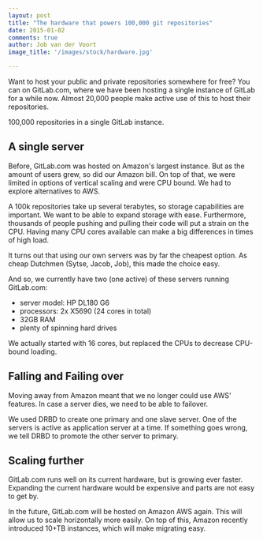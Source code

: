 ```yaml
---
layout: post
title: "The hardware that powers 100,000 git repositories"
date: 2015-01-02
comments: true
author: Job van der Voort
image_title: '/images/stock/hardware.jpg'

---
```


Want to host your public and private repositories somewhere for free? You can on GitLab.com, where we have been hosting a single instance of GitLab for a while now. Almost 20,000 people make active use of this to host their
repositories.

100,000 repositories in a single GitLab instance.

<!-- more -->

## A single server

Before, GitLab.com was hosted on Amazon's largest instance.
But as the amount of users grew, so did our Amazon bill.
On top of that, we were limited in options of vertical scaling and were CPU bound.
We had to explore alternatives to AWS.

A 100k repositories take up several terabytes, so storage capabilities are important.
We want to be able to expand storage with ease.
Furthermore, thousands of people pushing and pulling their code will put a strain on the CPU.
Having many CPU cores available can make a big differences in times of high load.

It turns out that using our own servers was by far the cheapest option.
As cheap Dutchmen (Sytse, Jacob, Job), this made the choice easy.

And so,  we currently have two (one active) of these servers running GitLab.com:
- server model: HP DL180 G6
- processors: 2x X5690 (24 cores in total)
- 32GB RAM
- plenty of spinning hard drives

We actually started with 16 cores, but replaced the CPUs to decrease CPU-bound loading.

## Falling and Failing over

Moving away from Amazon meant that we no longer could use AWS' features.
In case a server dies, we need to be able to failover.

We used DRBD to create one primary and one slave server.
One of the servers is active as application server at a time.
If something goes wrong, we tell DRBD to promote the other server to primary.

## Scaling further

GitLab.com runs well on its current hardware, but is growing ever faster.
Expanding the current hardware would be expensive and parts are not easy to get by.

In the future, GitLab.com will be hosted on Amazon AWS again.
This will allow us to scale horizontally more easily.
On top of this, Amazon recently introduced 10+TB instances, which will make migrating easy.

